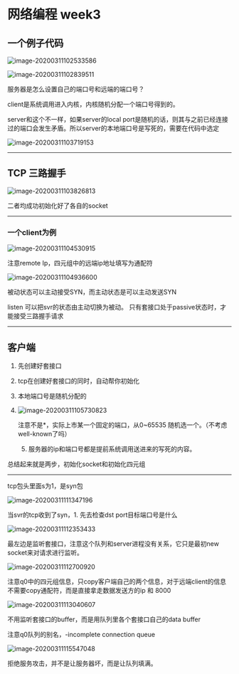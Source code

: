 # 网络编程 week3

## 一个例子代码

![image-20200311102533586](week3.assets/image-20200311102533586.png)

![image-20200311102839511](week3.assets/image-20200311102839511.png)

服务器是怎么设置自己的端口号和远端的端口号？

client是系统调用进入内核，内核随机分配一个端口号得到的。

server和这个不一样，如果server的local port是随机的话，则其与之前已经连接过的端口会发生矛盾。所以server的本地端口号是写死的，需要在代码中选定

![image-20200311103719153](week3.assets/image-20200311103719153.png)

****



## TCP 三路握手

![image-20200311103826813](week3.assets/image-20200311103826813.png)

二者均成功初始化好了各自的socket

****

### 一个client为例

![image-20200311104530915](week3.assets/image-20200311104530915.png)

注意remote Ip，四元组中的远端ip地址填写为通配符

![image-20200311104936600](week3.assets/image-20200311104936600.png)

被动状态可以主动接受SYN，而主动状态是可以主动发送SYN

listen 可以把svr的状态由主动切换为被动。 只有套接口处于passive状态时，才能接受三路握手请求

****

## 客户端

1. 先创建好套接口

2. tcp在创建好套接口的同时，自动帮你初始化

3. 本地端口号是随机分配的

4. ![image-20200311105730823](week3.assets/image-20200311105730823.png)

   注意不是*，实际上市某一个固定的端口，从0~65535 随机选一个。（不考虑well-known了吗）

   5. 服务器的ip和端口号都是提前系统调用送进来的写死的内容。

总结起来就是两步，初始化socket和初始化四元组

****

tcp包头里面s为1，是syn包

![image-20200311111347196](week3.assets/image-20200311111347196.png)

当svr的tcp收到了syn，1. 先去检查dst port目标端口号是什么



![image-20200311112353433](week3.assets/image-20200311112353433.png)

最左边是监听套接口，注意这个队列和server进程没有关系，它只是最初new socket来对请求进行监听。

![image-20200311112700920](week3.assets/image-20200311112700920.png)

注意q0中的四元组信息，只copy客户端自己的两个信息，对于远端client的信息不需要copy通配符，而是直接拿走数据发送方的ip 和 8000

![image-20200311113040607](week3.assets/image-20200311113040607.png)

不用监听套接口的buffer，而是用队列里各个套接口自己的data buffer

注意q0队列的别名，-incomplete connection queue

![image-20200311115547048](week3.assets/image-20200311115547048.png)

拒绝服务攻击，并不是让服务器坏，而是让队列填满。

